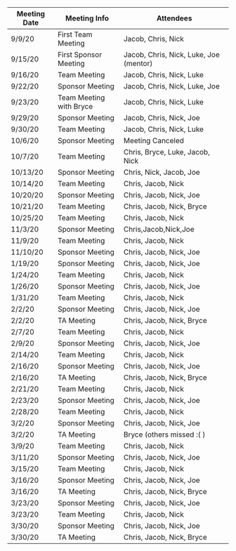 | __Meeting Date__ | __Meeting Info__ | __Attendees__ |
|------------------|------------------|---------------|
| 9/9/20 | First Team Meeting | Jacob, Chris, Nick |
| 9/15/20 | First Sponsor Meeting | Jacob, Chris, Nick, Luke, Joe (mentor) |
| 9/16/20 | Team Meeting | Jacob, Chris, Nick, Luke |
| 9/22/20 | Sponsor Meeting | Jacob, Chris, Nick, Luke, Joe |
| 9/23/20 | Team Meeting with Bryce | Jacob, Chris, Nick, Luke |
| 9/29/20 | Sponsor Meeting | Jacob, Chris, Nick, Joe |
| 9/30/20 | Team Meeting | Jacob, Chris, Nick, Luke |
| 10/6/20 | Sponsor Meeting | Meeting Canceled |
| 10/7/20 | Team Meeting | Chris, Bryce, Luke, Jacob, Nick|
| 10/13/20 | Sponsor Meeting |Chris, Nick, Jacob, Joe |
| 10/14/20 | Team Meeting |Chris, Jacob, Nick |
| 10/20/20 | Sponsor Meeting |Chris, Jacob, Nick, Joe|
| 10/21/20 | Team Meeting |Chris, Jacob, Nick, Bryce|
| 10/25/20 | Team Meeting |Chris, Jacob, Nick|
| 11/3/20 | Sponsor Meeting |Chris,Jacob,Nick,Joe|
| 11/9/20 | Team Meeting |Chris, Jacob, Nick|
| 11/10/20 | Sponsor Meeting |Chris, Jacob, Nick, Joe|
| 1/19/20 | Sponsor Meeting |Chris, Jacob, Nick, Joe|
| 1/24/20 | Team Meeting |Chris, Jacob, Nick|
| 1/26/20 | Sponsor Meeting |Chris, Jacob, Nick, Joe|
| 1/31/20 | Team Meeting |Chris, Jacob, Nick|
| 2/2/20 | Sponsor Meeting |Chris, Jacob, Nick, Joe|
| 2/2/20 | TA Meeting |Chris, Jacob, Nick, Bryce|
| 2/7/20 | Team Meeting |Chris, Jacob, Nick|
| 2/9/20 | Sponsor Meeting |Chris, Jacob, Nick, Joe|
| 2/14/20 | Team Meeting |Chris, Jacob, Nick|
| 2/16/20 | Sponsor Meeting |Chris, Jacob, Nick, Joe|
| 2/16/20 | TA Meeting |Chris, Jacob, Nick, Bryce|
| 2/21/20 | Team Meeting |Chris, Jacob, Nick|
| 2/23/20 | Sponsor Meeting |Chris, Jacob, Nick, Joe|
| 2/28/20 | Team Meeting |Chris, Jacob, Nick|
| 3/2/20 | Sponsor Meeting |Chris, Jacob, Nick, Joe|
| 3/2/20 | TA Meeting | Bryce (others missed :( ) |
| 3/9/20 | Team Meeting |Chris, Jacob, Nick|
| 3/11/20 | Sponsor Meeting |Chris, Jacob, Nick, Joe|
| 3/15/20 | Team Meeting |Chris, Jacob, Nick|
| 3/16/20 | Sponsor Meeting |Chris, Jacob, Nick, Joe|
| 3/16/20 | TA Meeting |Chris, Jacob, Nick, Bryce|
| 3/23/20 | Sponsor Meeting |Chris, Jacob, Nick, Joe|
| 3/23/20 | Team Meeting |Chris, Jacob, Nick|
| 3/30/20 | Sponsor Meeting |Chris, Jacob, Nick, Joe|
| 3/30/20 | TA Meeting |Chris, Jacob, Nick, Bryce|
